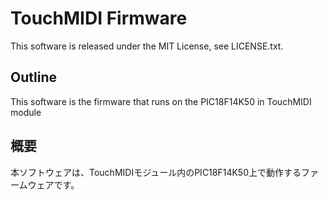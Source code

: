 # TouchMIDI Firmware

This software is released under the MIT License, see LICENSE.txt.

## Outline
This software is the firmware that runs on the PIC18F14K50 in TouchMIDI module

## 概要
本ソフトウェアは、TouchMIDIモジュール内のPIC18F14K50上で動作するファームウェアです。
